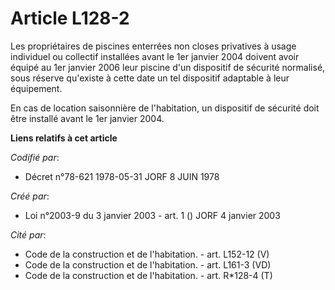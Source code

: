 # Article L128-2

Les propriétaires de piscines enterrées non closes privatives à usage individuel ou collectif installées avant le 1er janvier
2004 doivent avoir équipé au 1er janvier 2006 leur piscine d'un dispositif de sécurité normalisé, sous réserve qu'existe à
cette date un tel dispositif adaptable à leur équipement.

En cas de location saisonnière de l'habitation, un dispositif de sécurité doit être installé avant le 1er janvier 2004.

**Liens relatifs à cet article**

_Codifié par_:

  - Décret n°78-621 1978-05-31 JORF 8 JUIN 1978

_Créé par_:

  - Loi n°2003-9 du 3 janvier 2003 - art. 1 () JORF 4 janvier 2003

_Cité par_:

  - Code de la construction et de l'habitation. - art. L152-12 (V)
  - Code de la construction et de l'habitation. - art. L161-3 (VD)
  - Code de la construction et de l'habitation. - art. R*128-4 (T)

